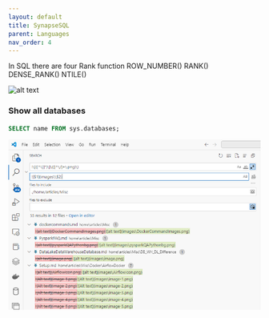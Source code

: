 ```yaml
---
layout: default
title: SynapseSQL
parent: Languages
nav_order: 4
---
```

In SQL there are four Rank function
ROW_NUMBER()
RANK()
DENSE_RANK()
NTILE()

![alt text](images\SQLRank.png)


### Show all databases

```sql
SELECT name FROM sys.databases;
```

![alt text](image.png)